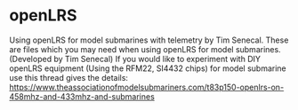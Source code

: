 # openLRS
Using openLRS for model submarines with telemetry by Tim Senecal.
These are files which you may need when using openLRS for model submarines. (Developed by Tim Senecal)
If you would like to experiment with DIY openLRS equipment (Using the RFM22, SI4432 chips) for model submarine use this thread gives the details:
https://www.theassociationofmodelsubmariners.com/t83p150-openlrs-on-458mhz-and-433mhz-and-submarines
